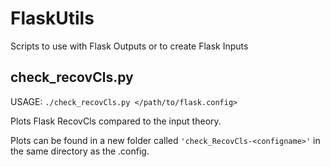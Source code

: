 FlaskUtils
===

Scripts to use with Flask Outputs or to create Flask Inputs

check_recovCls.py
---
USAGE: `./check_recovCls.py </path/to/flask.config>`

Plots Flask RecovCls compared to the input theory.

Plots can be found in a new folder called `'check_RecovCls-<configname>'` in the same directory as the .config. 
